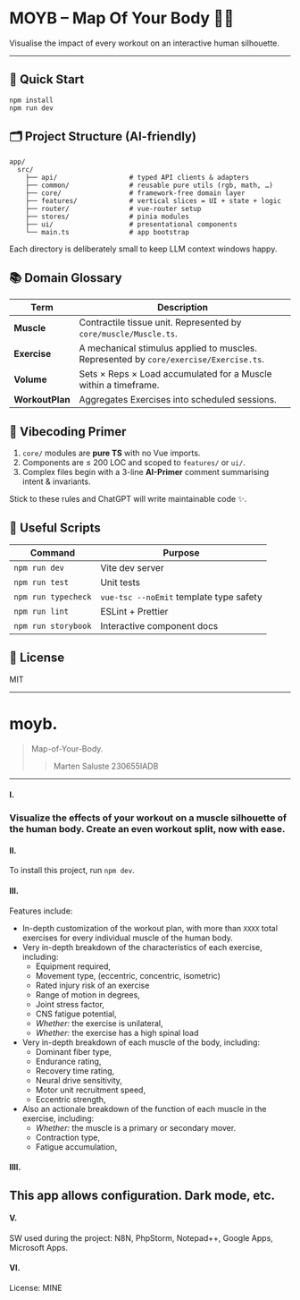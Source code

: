# MOYB – Map Of Your Body 🏋️‍♂️

Visualise the impact of every workout on an interactive human silhouette.

---

## 🚀 Quick Start
```
npm install
npm run dev
```

## 🗂️ Project Structure (AI-friendly)
```text
app/
  src/
    ├── api/                  # typed API clients & adapters
    ├── common/               # reusable pure utils (rgb, math, …)
    ├── core/                 # framework-free domain layer
    ├── features/             # vertical slices = UI + state + logic
    ├── router/               # vue-router setup
    ├── stores/               # pinia modules
    ├── ui/                   # presentational components
    └── main.ts               # app bootstrap
```
Each directory is deliberately small to keep LLM context windows happy.

## 📚 Domain Glossary
| Term | Description |
|------|-------------|
| **Muscle** | Contractile tissue unit. Represented by `core/muscle/Muscle.ts`. |
| **Exercise** | A mechanical stimulus applied to muscles. Represented by `core/exercise/Exercise.ts`. |
| **Volume** | Sets × Reps × Load accumulated for a Muscle within a timeframe. |
| **WorkoutPlan** | Aggregates Exercises into scheduled sessions. |

## 🧠 Vibecoding Primer
1. `core/` modules are **pure TS** with no Vue imports.
2. Components are ≤ 200 LOC and scoped to `features/` or `ui/`.
3. Complex files begin with a 3-line **AI-Primer** comment summarising intent & invariants.

Stick to these rules and ChatGPT will write maintainable code ✨.

## 📜 Useful Scripts
| Command | Purpose |
|---------|---------|
| `npm run dev` | Vite dev server |
| `npm run test` | Unit tests |
| `npm run typecheck` | `vue-tsc --noEmit` template type safety |
| `npm run lint` | ESLint + Prettier |
| `npm run storybook` | Interactive component docs |

## 📝 License
MIT

---
# moyb.
> Map-of-Your-Body.
>> Marten Saluste 230655IADB
---
#### I.
### Visualize the effects of your workout on a muscle silhouette of the human body. Create an even workout split, now with ease.
#### II.
To install this project, run `npm dev`.
#### III.
Features include:
- In-depth customization of the workout plan, with more than `XXXX` total exercises for every individual muscle of the human body.
- Very in-depth breakdown of the characteristics of each exercise, including:
    - Equipment required,
    - Movement type, (eccentric, concentric, isometric)
    - Rated injury risk of an exercise
    - Range of motion in degrees,
    - Joint stress factor,
    - CNS fatigue potential,
    - *Whether:* the exercise is unilateral,
    - *Whether:* the exercise has a high spinal load
- Very in-depth breakdown of each muscle of the body, including:
    - Dominant fiber type,
    - Endurance rating,
    - Recovery time rating,
    - Neural drive sensitivity,
    - Motor unit recruitment speed,
    - Eccentric strength,
- Also an actionale breakdown of the function of each muscle in the exercise, including:
    - *Whether:* the muscle is a primary or secondary mover.
    - Contraction type,
    - Fatigue accumulation,

#### IIII.
This app allows configuration.
Dark mode, etc.
---
#### V.
SW used during the project: N8N, PhpStorm, Notepad++, Google Apps, Microsoft Apps.

#### VI.
License: MINE